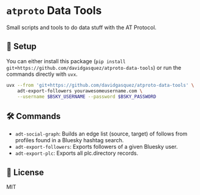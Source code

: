 # `atproto` Data Tools

Small scripts and tools to do data stuff with the AT Protocol.

## 🚀 Setup

You can either install this package (`pip install git+https://github.com/davidgasquez/atproto-data-tools`) or run the commands directly with `uvx`.

```bash
uvx --from 'git+https://github.com/davidgasquez/atproto-data-tools' \
    adt-export-followers yourawesomeusername.com \
    --username $BSKY_USERNAME --password $BSKY_PASSWORD
```

## 🛠️ Commands

- `adt-social-graph`: Builds an edge list (source, target) of follows from profiles found in a Bluesky hashtag search.
- `adt-export-followers`: Exports followers of a given Bluesky user.
- `adt-export-plc`: Exports all plc.directory records.

## 📄 License

MIT
